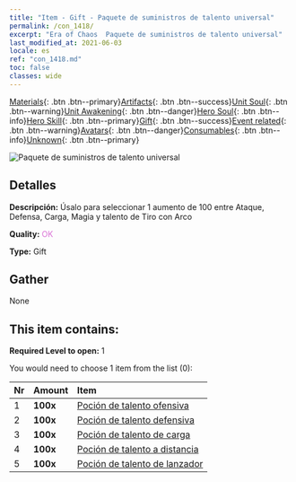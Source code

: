 ```yaml
---
title: "Item - Gift - Paquete de suministros de talento universal"
permalink: /con_1418/
excerpt: "Era of Chaos  Paquete de suministros de talento universal"
last_modified_at: 2021-06-03
locale: es
ref: "con_1418.md"
toc: false
classes: wide
---
```

 [Materials](/ItemsES/){: .btn .btn--primary}[Artifacts](/ItemsES/Artifacts/){: .btn .btn--success}[Unit Soul](/ItemsES/UnitSoul/){: .btn .btn--warning}[Unit Awakening](/ItemsES/UnitAwakening/){: .btn .btn--danger}[Hero Soul](/ItemsES/HeroSoul/){: .btn .btn--info}[Hero Skill](/ItemsES/HeroSkill/){: .btn .btn--primary}[Gift](/ItemsES/Gift/){: .btn .btn--success}[Event related](/ItemsES/Events/){: .btn .btn--warning}[Avatars](/ItemsES/Avatars/){: .btn .btn--danger}[Consumables](/ItemsES/Consumables/){: .btn .btn--info}[Unknown](/ItemsES/Unknown/){: .btn .btn--primary}

 ![Paquete de suministros de talento universal](/images/t/i_907032.png)

## Detalles
 **Descripción:** Úsalo para seleccionar 1 aumento de 100 entre Ataque, Defensa, Carga, Magia y talento de Tiro con Arco

 **Quality:** <span style="color: #DA70D6">OK</span>

 **Type:** Gift

## Gather

  None

## This item contains:

 **Required Level to open:** 1

 You would need to choose 1 item from the list (0):

  | Nr | Amount |     Item    |
  |:---|:-------|:------------|
  | 1 |  **100x** | [Poción de talento ofensiva](/ItemsES/con_786/) |  | 
  | 2 |  **100x** | [Poción de talento defensiva](/ItemsES/con_787/) |  | 
  | 3 |  **100x** | [Poción de talento de carga](/ItemsES/con_788/) |  | 
  | 4 |  **100x** | [Poción de talento a distancia](/ItemsES/con_789/) |  | 
  | 5 |  **100x** | [Poción de talento de lanzador](/ItemsES/con_790/) |  | 
